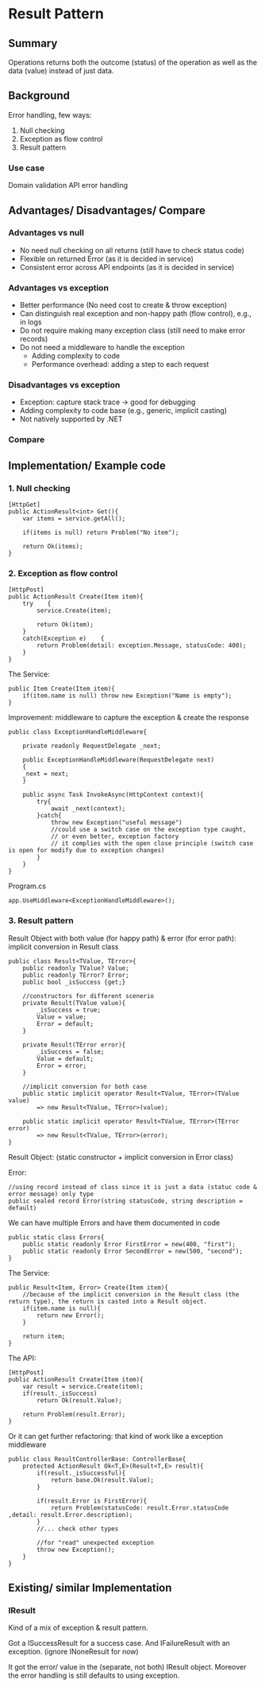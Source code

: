 
# Result Pattern

## Summary

Operations returns both the outcome (status) of the operation as well as the data (value) instead of just data. 

## Background

Error handling, few ways: 
1. Null checking
2. Exception as flow control
3. Result pattern

### Use case
Domain validation
API error handling

## Advantages/ Disadvantages/ Compare

### Advantages vs null

- No need null checking on all returns (still have to check status code)
- Flexible on returned Error (as it is decided in service)
- Consistent error across API endpoints (as it is decided in service)

### Advantages vs exception

- Better performance (No need cost to create & throw exception)
- Can distinguish real exception and non-happy path (flow control), e.g., in logs
- Do not require making many exception class (still need to make error records)
- Do not need a middleware to handle the exception 
  - Adding complexity to code
  - Performance overhead: adding a step to each request

### Disadvantages vs exception

- Exception: capture stack trace -> good for debugging
- Adding complexity to code base (e.g., generic, implicit casting)
- Not natively supported by .NET

### Compare

## Implementation/ Example code

### 1. Null checking

```
[HttpGet]
public ActionResult<int> Get(){
    var items = service.getAll();

    if(items is null) return Problem("No item");

    return Ok(items);
}
```

### 2. Exception as flow control
```
[HttpPost]
public ActionResult Create(Item item){
    try    {
        service.Create(item);

        return Ok(item);
    }
    catch(Exception e)    {
        return Problem(detail: exception.Message, statusCode: 400);
    }
}
```
The Service: 
```
public Item Create(Item item){
    if(item.name is null) throw new Exception("Name is empty");
}
```

Improvement: middleware to capture the exception & create the response

```
public class ExceptionHandleMiddleware{
    
    private readonly RequestDelegate _next;

    public ExceptionHandleMiddleware(RequestDelegate next)
    {
    _next = next;
    }

    public async Task InvokeAsync(HttpContext context){
        try{
            await _next(context);
        }catch{
            throw new Exception("useful message")
            //could use a switch case on the exception type caught, 
            // or even better, exception factory
            // it complies with the open close principle (switch case is open for modify due to exception changes)
        }
    }
}
```
Program.cs
```
app.UseMiddleware<ExceptionHandleMiddleware>();
```

### 3. Result pattern
Result Object with both value (for happy path) & error (for error path): implicit conversion in Result class
```
public class Result<TValue, TError>{
    public readonly TValue? Value;
    public readonly TError? Error;
    public bool _isSuccess {get;}

    //constructors for different scenerio
    private Result(TValue value){
        _isSuccess = true;
        Value = value;
        Error = default; 
    }

    private Result(TError error){
        _isSuccess = false;
        Value = default;
        Error = error; 
    }

    //implicit conversion for both case
    public static implicit operator Result<TValue, TError>(TValue value)
        => new Result<TValue, TError>(value);

    public static implicit operator Result<TValue, TError>(TError error)
        => new Result<TValue, TError>(error);
}
```

Result Object: (static constructor + implicit conversion in Error class)

Error: 
```
//using record instead of class since it is just a data (statuc code & error message) only type
public sealed record Error(string statusCode, string description = default)
```

We can have multiple Errors and have them documented in code
```
public static class Errors{
    public static readonly Error FirstError = new(400, "first");
    public static readonly Error SecondError = new(500, "second");
}
```

The Service: 
```
public Result<Item, Error> Create(Item item){
    //because of the implicit conversion in the Result class (the return type), the return is casted into a Result object. 
    if(item.name is null){
        return new Error();
    }

    return item;
}
```

The API: 
```
[HttpPost]
public ActionResult Create(Item item){
    var result = service.Create(item);
    if(result._isSuccess)
        return Ok(result.Value);

    return Problem(result.Error);
}
```

Or it can get further refactoring: that kind of work like a exception middleware
```
public class ResultControllerBase: ControllerBase{
    protected ActionResult Ok<T,E>(Result<T,E> result){
        if(result._isSuccessful){
            return base.Ok(result.Value);
        }

        if(result.Error is FirstError){
            return Problem(statusCode: result.Error.statusCode ,detail: result.Error.description);
        }
        //... check other types

        //for "read" unexpected exception
        throw new Exception();
    }
}
```

## Existing/ similar Implementation

### IResult<T>

Kind of a mix of exception & result pattern. 

Got a ISuccessResult<T> for a success case. And IFailureResult with an exception. (ignore INoneResult  for now)

It got the error/ value in the (separate, not both) IResult object. Moreover the error handling is still defaults to using exception. 
